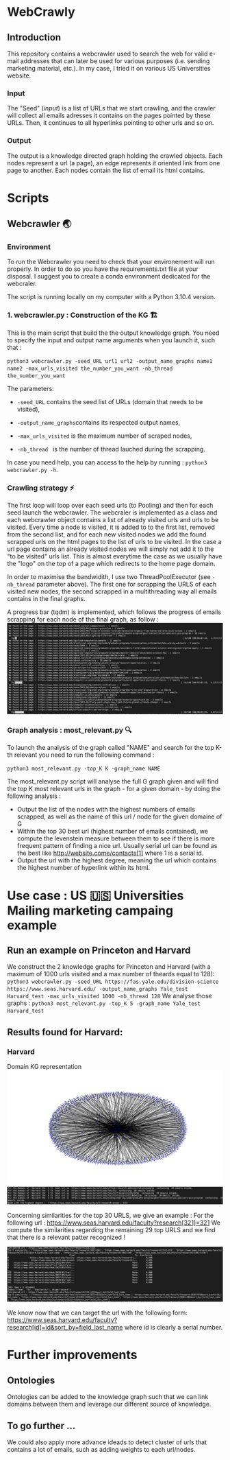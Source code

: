 # WebCrawly

## Introduction

This repository contains a webcrawler used to search the web for valid e-mail addresses that can later be used for various purposes (i.e. sending marketing material, etc.). In my case, I tried it on various US Universities website. 
### Input 

The "Seed" (_input_) is a list of URLs that we start crawling, and the crawler will collect all emails adresses it contains on the pages pointed by these URLs. Then, it continues to all hyperlinks pointing to other urls and so on.

### Output


The output is a knowledge directed graph holding the crawled objects. Each nodes represent a url (a page), an edge represents it oriented link from one page to another. Each nodes contain the list of email its html contains.

# Scripts
## Webcrawler 🌏 
### Environment 
To run the Webcrawler you need to check that your environement will run properly. In order to do so you have the requirements.txt file at your disposal.
I suggest you to create a conda environment dedicated for the webcraler. 

The script is running locally on my computer with a Python 3.10.4 version. 

### 1. webcrawler.py : Construction of the KG 🏗️
This is the main script that build the the output knowledge graph. 
You need to specify the input and output name arguments when you launch it, such that : 

`python3 webcrawler.py -seed_URL url1 url2 -output_name_graphs name1 name2 -max_urls_visited the_number_you_want -nb_thread the_number_you_want`

The parameters: 

- `-seed_URL` contains the seed list of URLs (domain that needs to be visited),

- `-output_name_graphs`contains its respected output names,

- `-max_urls_visited` is the maximum number of scraped nodes,

- `-nb_thread ` is the number of thread lauched during the scrapping.


In case you need help, you can access to the help by running :
`python3 webcrawler.py -h`.

### Crawling strategy ⚡

The first loop will loop over each seed urls (to Pooling) and then for each seed launch the webcrawler. 
The webcraler is implemented as a class and each webcrawler object contains a list of already visited urls and urls to be visited. Every time a node is visited, it is added to to the first list, removed from the second list, and for each new visited nodes we add the found scrapped urls on the html pages to the list of urls to be visited. In the case a url page contains an already visited nodes we will simply not add it to the "to be visited" urls list. This is almost everytime the case as we usually have the "logo" on the top of a page which redirects to the home page domain. 

In order to maximise the bandwidith, I use two ThreadPoolExecutor (see `-nb_thread` parameter above). 
The first one for scrapping the URLS of each visited new nodes, the second scrapped in a multithreading way all emails contains in the final graphs. 

A progress bar (tqdm) is implemented, which follows the progress of emails scrapping for each node of the final graph, as follow : 
![Alt text](Images/tqdm_show.png "Optional title")

### Graph analysis : most_relevant.py 🔍

To launch the analysis of the graph called "NAME" and search for the top K-th relevant you need to run the following command : 

`python3 most_relevant.py -top_K K -graph_name NAME`

The most_relevant.py script will analyse the full G graph given and will find the top K most relevant urls in the graph - for a given domain - by doing the following analysis : 
- Output the list of the nodes with the highest numbers of emails scrapped, as well as the name of this url / node for the given domaine of G
- Within the top 30 best url (highest number of emails contained), we compute the levenstein measure between them to see if there is more frequent pattern of finding a nice url. Usually serial url can be found as the best like http://website.come/contacts[1] where 1 is a serial id. 
- Output the url with the highest degree, meaning the url which contains the highest number of hyperlink within its html. 



# Use case : US 🇺🇸 Universities Mailing marketing campaing example

## Run an example on Princeton and Harvard
We construct the 2 knowledge graphs for Princeton and Harvard (with a maximum of 1000 urls visited and a max number of theards equal to  128):
`python3 webcrawler.py -seed_URL https://fas.yale.edu/division-science https://www.seas.harvard.edu/
 -output_name_graphs Yale_test Harvard_test -max_urls_visited 1000 -nb_thread 128`
 We analyse those graphs : 
 `python3 most_relevant.py -top_K 5 -graph_name Yale_test Harvard_test`

## Results found for Harvard: 

### Harvard
Domain KG representation 
![Alt text](Images/Harvard_1000.png "Optional title")
![Alt text](Images/Harvard_mining.png "Optional title")

Concerning similarities for the top 30 URLS, we give an example : 
For the following url : https://www.seas.harvard.edu/faculty?research[321]=321
We compute the similarities regarding the remaining 29 top URLS and we find that there is a relevant patter recognized !

![Alt text](Images/Harvard_patternmatching.png "Optional title")

We know now that we can target the url with the following form: 
https://www.seas.harvard.edu/faculty?research[id]=id&sort_by=field_last_name
where id is clearly a serial number. 

# Further improvements
## Ontologies
Ontologies can be added to the knowledge graph such that we can link domains between them and leverage our different source of knowledge. 
## To go further ...
We could also apply more advance ideads to detect cluster of urls that contains a lot of emails, such as adding weights to each url/nodes. 
